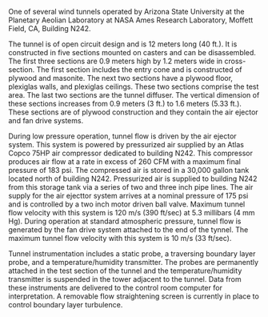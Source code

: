 
 One of several wind tunnels operated by Arizona State University at the Planetary Aeolian Laboratory at NASA Ames Research 
 Laboratory, Moffett Field, CA, Building N242. 
          
 The tunnel is of open circuit design and is 12 meters long (40 ft.). It is constructed in five sections mounted on casters and
 can be disassembled. The first three sections are 0.9 meters high by 1.2 meters wide in cross-section. The first section includes 
 the entry cone and is constructed of plywood and masonite. The next two sections have a plywood floor, plexiglas walls, and 
 plexiglas ceilings. These two sections comprise the test area. The last two sections are the tunnel diffuser. The vertical 
 dimension of these sections increases from 0.9 meters (3 ft.) to 1.6 meters (5.33 ft.). These sections are of plywood construction
 and they contain the air ejector and fan drive systems.
 
 During low pressure operation, tunnel flow is driven by the air ejector system. This system is powered by pressurized air supplied
 by an Atlas Copco 75HP air compressor dedicated to building N242. This compressor produces air flow at a rate in excess of 260 CFM
 with a maximum final pressure of 183 psi. The compressed air is stored in a 30,000 gallon tank located north of building N242.
 Pressurized air is supplied to building N242 from this storage tank via a series of two and three inch pipe lines. The air supply
 for the air ejecttor system arrives at a nominal pressure of 175 psi and is controlled by a two inch motor driven ball valve.
 Maximum tunnel flow velocity with this system is 120 m/s (390 ft/sec) at 5.3 millibars (4 mm Hg). During operation at standard 
 atmospheric pressure, tunnel flow is generated by the fan drive system attached to the end of the tynnel. The maximum tunnel flow 
 velocity with this system is 10 m/s (33 ft/sec).
 
 Tunnel instrumentation includes a static probe, a traversing boundary layer probe, and a temperature/humidity transmitter. The 
 probes are permanently attached in the test section of the tunnel and the temperature/humidity transmitter is suspended in the 
 tower adjacent to the tunnel. Data from these instruments are delivered to the control room computer for interpretation. A 
 removable flow straightening screen is currently in place to control boundary layer turbulence. 
        